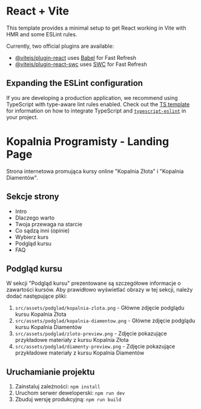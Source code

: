# React + Vite

This template provides a minimal setup to get React working in Vite with HMR and some ESLint rules.

Currently, two official plugins are available:

- [@vitejs/plugin-react](https://github.com/vitejs/vite-plugin-react/blob/main/packages/plugin-react) uses [Babel](https://babeljs.io/) for Fast Refresh
- [@vitejs/plugin-react-swc](https://github.com/vitejs/vite-plugin-react/blob/main/packages/plugin-react-swc) uses [SWC](https://swc.rs/) for Fast Refresh

## Expanding the ESLint configuration

If you are developing a production application, we recommend using TypeScript with type-aware lint rules enabled. Check out the [TS template](https://github.com/vitejs/vite/tree/main/packages/create-vite/template-react-ts) for information on how to integrate TypeScript and [`typescript-eslint`](https://typescript-eslint.io) in your project.

# Kopalnia Programisty - Landing Page

Strona internetowa promująca kursy online "Kopalnia Złota" i "Kopalnia Diamentów".

## Sekcje strony

- Intro
- Dlaczego warto
- Twoja przewaga na starcie
- Co sądzą inni (opinie)
- Wybierz kurs
- Podgląd kursu
- FAQ

## Podgląd kursu

W sekcji "Podgląd kursu" prezentowane są szczegółowe informacje o zawartości kursów. 
Aby prawidłowo wyświetlać obrazy w tej sekcji, należy dodać następujące pliki:

1. `src/assets/podglad/kopalnia-zlota.png` - Główne zdjęcie podglądu kursu Kopalnia Złota
2. `src/assets/podglad/kopalnia-diamentow.png` - Główne zdjęcie podglądu kursu Kopalnia Diamentów 
3. `src/assets/podglad/zloto-preview.png` - Zdjęcie pokazujące przykładowe materiały z kursu Kopalnia Złota
4. `src/assets/podglad/diamenty-preview.png` - Zdjęcie pokazujące przykładowe materiały z kursu Kopalnia Diamentów

## Uruchamianie projektu

1. Zainstaluj zależności: `npm install`
2. Uruchom serwer deweloperski: `npm run dev`
3. Zbuduj wersję produkcyjną: `npm run build`
